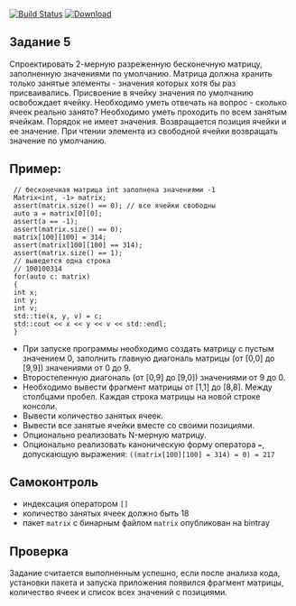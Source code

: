 [![Build Status](https://travis-ci.com/azbyx/Matrix.svg?branch=master&status=created)](https://travis-ci.com/azbyx/Matrix)
[![Download](https://api.bintray.com/packages/azbyx/azbyx/matrix/images/download.svg) ](https://bintray.com/azbyx/azbyx/matrix/_latestVersion)

## Задание 5

Спроектировать 2-мерную разреженную бесконечную матрицу, заполненную значениями по
умолчанию. Матрица должна хранить только занятые элементы - значения которых хотя бы раз
присваивались. Присвоение в ячейку значения по умолчанию освобождает ячейку.
Необходимо уметь отвечать на вопрос - сколько ячеек реально занято?
Необходимо уметь проходить по всем занятым ячейкам. Порядок не имеет значения. Возвращается
позиция ячейки и ее значение.
При чтении элемента из свободной ячейки возвращать значение по умолчанию.

## Пример:

```
 // бесконечная матрица int заполнена значениями -1
 Matrix<int, -1> matrix;
 assert(matrix.size() == 0); // все ячейки свободны
 auto a = matrix[0][0];
 assert(a == -1);
 assert(matrix.size() == 0);
 matrix[100][100] = 314;
 assert(matrix[100][100] == 314);
 assert(matrix.size() == 1);
 // выведется одна строка
 // 100100314
 for(auto c: matrix)
 {
 int x;
 int y;
 int v;
 std::tie(x, y, v) = c;
 std::cout << x << y << v << std::endl;
 }
```
 
- При запуске программы необходимо создать матрицу с пустым значением 0, заполнить главную
диагональ матрицы (от [0,0] до [9,9]) значениями от 0 до 9.
- Второстепенную диагональ (от [0,9] до [9,0]) значениями от 9 до 0.
- Необходимо вывести фрагмент матрицы от [1,1] до [8,8]. Между столбцами пробел. Каждая строка
матрицы на новой строке консоли.
- Вывести количество занятых ячеек.
- Вывести все занятые ячейки вместе со своими позициями.
- Опционально реализовать N-мерную матрицу.
- Опционально реализовать каноническую форму оператора `=`, допускающую выражения:
`((matrix[100][100] = 314) = 0) = 217`

## Самоконтроль

- индексация оператором `[]`
- количество занятых ячеек должно быть 18
- пакет `matrix` с бинарным файлом `matrix` опубликован на bintray

## Проверка

Задание считается выполненным успешно, если после анализа кода, установки пакета и запуска
приложения появился фрагмент матрицы, количество ячеек и список всех значений с позициями.
